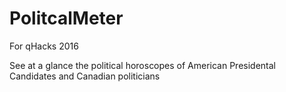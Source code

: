 # PolitcalMeter
For qHacks 2016

See at a glance the political horoscopes of American Presidental Candidates and Canadian politicians